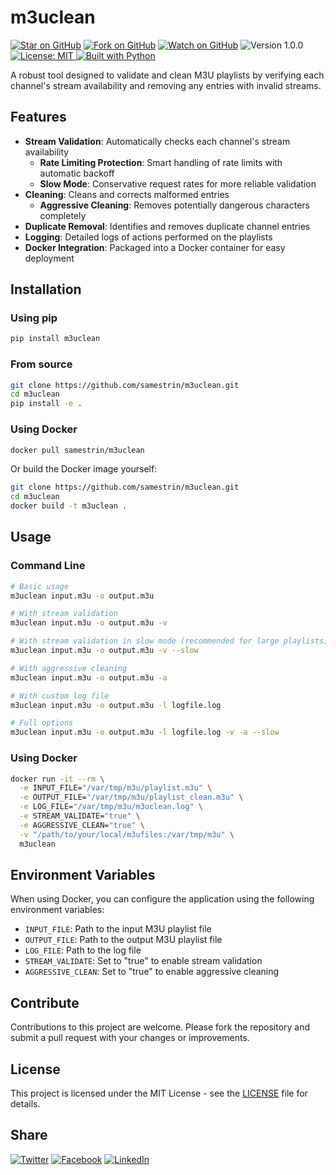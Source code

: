 # m3uclean
[![Star on GitHub](https://img.shields.io/github/stars/samestrin/m3uclean?style=social)](https://github.com/samestrin/m3uclean/stargazers) [![Fork on GitHub](https://img.shields.io/github/forks/samestrin/m3uclean?style=social)](https://github.com/samestrin/m3uclean/network/members) [![Watch on GitHub](https://img.shields.io/github/watchers/samestrin/m3uclean?style=social)](https://github.com/samestrin/m3uclean/watchers)
![Version 1.0.0](https://img.shields.io/badge/Version-1.0.0-blue) [![License: MIT](https://img.shields.io/badge/License-MIT-yellow.svg) ](https://opensource.org/licenses/MIT)[![Built with Python](https://img.shields.io/badge/Built%20with-Python-green)](https://www.python.org/)

A robust tool designed to validate and clean M3U playlists by verifying each channel's stream availability and removing any entries with invalid streams.

## Features

* **Stream Validation**: Automatically checks each channel's stream availability
  * **Rate Limiting Protection**: Smart handling of rate limits with automatic backoff
  * **Slow Mode**: Conservative request rates for more reliable validation
* **Cleaning**: Cleans and corrects malformed entries
  * **Aggressive Cleaning**: Removes potentially dangerous characters completely
* **Duplicate Removal**: Identifies and removes duplicate channel entries
* **Logging**: Detailed logs of actions performed on the playlists
* **Docker Integration**: Packaged into a Docker container for easy deployment

## Installation

### Using pip

```bash
pip install m3uclean
```

### From source

```bash
git clone https://github.com/samestrin/m3uclean.git
cd m3uclean
pip install -e .
```

### Using Docker

```bash
docker pull samestrin/m3uclean
```

Or build the Docker image yourself:

```bash
git clone https://github.com/samestrin/m3uclean.git
cd m3uclean
docker build -t m3uclean .
```

## Usage

### Command Line

```bash
# Basic usage
m3uclean input.m3u -o output.m3u

# With stream validation
m3uclean input.m3u -o output.m3u -v

# With stream validation in slow mode (recommended for large playlists)
m3uclean input.m3u -o output.m3u -v --slow

# With aggressive cleaning
m3uclean input.m3u -o output.m3u -a

# With custom log file
m3uclean input.m3u -o output.m3u -l logfile.log

# Full options
m3uclean input.m3u -o output.m3u -l logfile.log -v -a --slow
```

### Using Docker

```bash
docker run -it --rm \
  -e INPUT_FILE="/var/tmp/m3u/playlist.m3u" \
  -e OUTPUT_FILE="/var/tmp/m3u/playlist_clean.m3u" \
  -e LOG_FILE="/var/tmp/m3u/m3uclean.log" \
  -e STREAM_VALIDATE="true" \
  -e AGGRESSIVE_CLEAN="true" \
  -v "/path/to/your/local/m3ufiles:/var/tmp/m3u" \
  m3uclean
```

## Environment Variables

When using Docker, you can configure the application using the following environment variables:

* `INPUT_FILE`: Path to the input M3U playlist file
* `OUTPUT_FILE`: Path to the output M3U playlist file
* `LOG_FILE`: Path to the log file
* `STREAM_VALIDATE`: Set to "true" to enable stream validation
* `AGGRESSIVE_CLEAN`: Set to "true" to enable aggressive cleaning

## Contribute

Contributions to this project are welcome. Please fork the repository and submit a pull request with your changes or improvements.

## License

This project is licensed under the MIT License - see the [LICENSE](LICENSE) file for details.

## Share

[![Twitter](https://img.shields.io/badge/X-Tweet-blue)](https://twitter.com/intent/tweet?text=Check%20out%20this%20awesome%20project!&url=https://github.com/samestrin/m3uclean) [![Facebook](https://img.shields.io/badge/Facebook-Share-blue)](https://www.facebook.com/sharer/sharer.php?u=https://github.com/samestrin/m3uclean) [![LinkedIn](https://img.shields.io/badge/LinkedIn-Share-blue)](https://www.linkedin.com/sharing/share-offsite/?url=https://github.com/samestrin/m3uclean)
